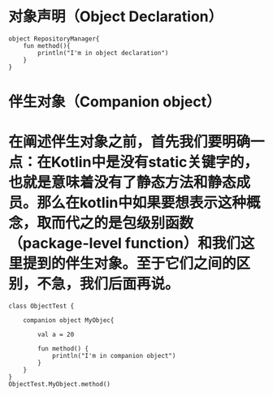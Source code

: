 # 对象声明（Object Declaration）
```
object RepositoryManager{
    fun method(){
        println("I'm in object declaration")
    }
}

```

# 伴生对象（Companion object）
# 在阐述伴生对象之前，首先我们要明确一点：在Kotlin中是没有static关键字的，也就是意味着没有了静态方法和静态成员。那么在kotlin中如果要想表示这种概念，取而代之的是包级别函数（package-level function）和我们这里提到的伴生对象。至于它们之间的区别，不急，我们后面再说。
```
class ObjectTest {

    companion object MyObjec{

        val a = 20

        fun method() {
            println("I'm in companion object")
        }
    }
}
ObjectTest.MyObject.method()
```